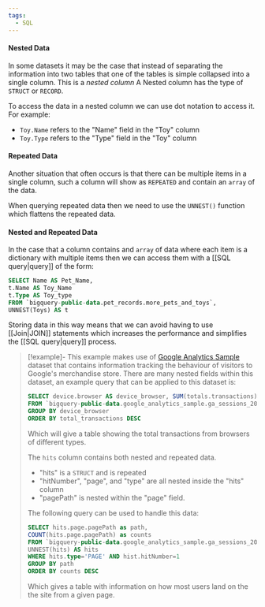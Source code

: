 ```yaml
---
tags:
  - SQL
---
```

#### Nested Data
In some datasets it may be the case that instead of separating the information into two tables that one of the tables is simple collapsed into a single column. This is a *nested column* 
A Nested column has the type of `STRUCT` or `RECORD`. 

To access the data in a nested column we can use dot notation to access it. For example: 
- `Toy.Name` refers to the "Name" field in the "Toy" column
- `Toy.Type` refers to the "Type" field in the "Toy" column

#### Repeated Data
Another situation that often occurs is that there can be multiple items in a single column, such a column will show as `REPEATED` and contain an `array` of the data. 

When querying repeated data then we need to use the `UNNEST()` function which flattens the repeated data. 

#### Nested and Repeated Data
In the case that a column contains and `array` of data where each item is a dictionary with multiple items then we can access them with a [[SQL query|query]] of the form:
```SQL
SELECT Name AS Pet_Name,
t.Name AS Toy_Name
t.Type AS Toy_type 
FROM `bigquery-public-data.pet_records.more_pets_and_toys`,
UNNEST(Toys) AS t
```

Storing data in this way means that we can avoid having to use [[Join|JOIN]] statements which increases the performance and simplifies the [[SQL query|query]] process. 

> [!example]-
> This example makes use of [Google Analytics Sample](https://www.kaggle.com/datasets/bigquery/google-analytics-sample) dataset that contains information tracking the behaviour of visitors to Google's merchandise store. 
> There are many nested fields within this dataset, an example query that can be applied to this dataset is: 
> ```SQL
> SELECT device.browser AS device_browser, SUM(totals.transactions) AS total_transactions
> FROM `bigquery-public-data.google_analytics_sample.ga_sessions_20170801`
> GROUP BY device_browser
> ORDER BY total_transactions DESC
>```
>Which will give a table showing the total transactions from browsers of different types. 
>
>The `hits` column contains both nested and repeated data.
>- "hits" is a `STRUCT` and is repeated
>- "hitNumber", "page", and "type" are all nested inside the "hits" column
>- "pagePath" is nested within the "page" field. 
>
>The following query can be used to handle this data:
>```SQL
>SELECT hits.page.pagePath as path, 
>COUNT(hits.page.pagePath) as counts
>FROM `bigquery-public-data.google_analytics_sample.ga_sessions_20170801`, 
>UNNEST(hits) AS hits
>WHERE hits.type='PAGE' AND hist.hitNumber=1
>GROUP BY path 
>ORDER BY counts DESC
>```
>Which gives a table with information on how most users land on the the site from a given page.





